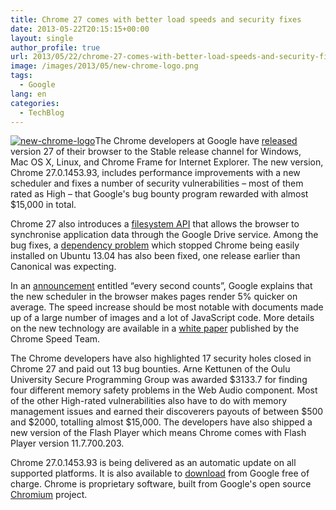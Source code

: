 ```yaml
---
title: Chrome 27 comes with better load speeds and security fixes
date: 2013-05-22T20:15:15+00:00
layout: single
author_profile: true
url: 2013/05/22/chrome-27-comes-with-better-load-speeds-and-security-fixes/
image: /images/2013/05/new-chrome-logo.png
tags:
  - Google
lang: en
categories: 
  - TechBlog
---
```

[![new-chrome-logo](/images/2013/05/new-chrome-logo.png)](/images/2013/05/new-chrome-logo.png)The Chrome developers at Google have [released](http://googlechromereleases.blogspot.co.uk/2013/05/stable-channel-release.html) version 27 of their browser to the Stable release channel for Windows, Mac OS X, Linux, and Chrome Frame for Internet Explorer. The new version, Chrome 27.0.1453.93, includes performance improvements with a new scheduler and fixes a number of security vulnerabilities – most of them rated as High – that Google's bug bounty program rewarded with almost $15,000 in total.

Chrome 27 also introduces a [filesystem API](http://developer.chrome.com/trunk/apps/app_storage.html) that allows the browser to synchronise application data through the Google Drive service. Among the bug fixes, a [dependency problem](https://code.google.com/p/chromium/issues/detail?id=226002) which stopped Chrome being easily installed on Ubuntu 13.04 has also been fixed, one release earlier than Canonical was expecting.

In an [announcement](http://chrome.blogspot.de/2013/05/every-second-counts.html) entitled “every second counts”, Google explains that the new scheduler in the browser makes pages render 5% quicker on average. The speed increase should be most notable with documents made up of a large number of images and a lot of JavaScript code. More details on the new technology are available in a [white paper](https://docs.google.com/document/d/1JQZXrONw1RrjrdD_Z9jq1ZKsHguh8UVGHY_MZgE63II/preview?pli=1) published by the Chrome Speed Team.

The Chrome developers have also highlighted 17 security holes closed in Chrome 27 and paid out 13 bug bounties. Arne Kettunen of the Oulu University Secure Programming Group was awarded $3133.7 for finding four different memory safety problems in the Web Audio component. Most of the other High-rated vulnerabilities also have to do with memory management issues and earned their discoverers payouts of between $500 and $2000, totalling almost $15,000. The developers have also shipped a new version of the Flash Player which means Chrome comes with Flash Player version 11.7.700.203.

Chrome 27.0.1453.93 is being delivered as an automatic update on all supported platforms. It is also available to [download](https://www.google.com/intl/en/chrome/browser/) from Google free of charge. Chrome is proprietary software, built from Google's open source [Chromium](http://www.chromium.org/) project.